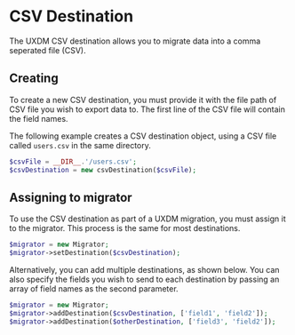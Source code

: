 # CSV Destination

The UXDM CSV destination allows you to migrate data into a comma seperated file (CSV).

## Creating

To create a new CSV destination, you must provide it with the file path of CSV file you wish to export data to. The 
first line of the CSV file will contain the field names.

The following example creates a CSV destination object, using a CSV file called `users.csv` in the same directory.

```php
$csvFile = __DIR__.'/users.csv';
$csvDestination = new csvDestination($csvFile);
```

## Assigning to migrator

To use the CSV destination as part of a UXDM migration, you must assign it to the migrator. This process is the same for most destinations.

```php
$migrator = new Migrator;
$migrator->setDestination($csvDestination);
```

Alternatively, you can add multiple destinations, as shown below. You can also specify the fields you wish to send to each destination by 
passing an array of field names as the second parameter.

```php
$migrator = new Migrator;
$migrator->addDestination($csvDestination, ['field1', 'field2']);
$migrator->addDestination($otherDestination, ['field3', 'field2']);
```